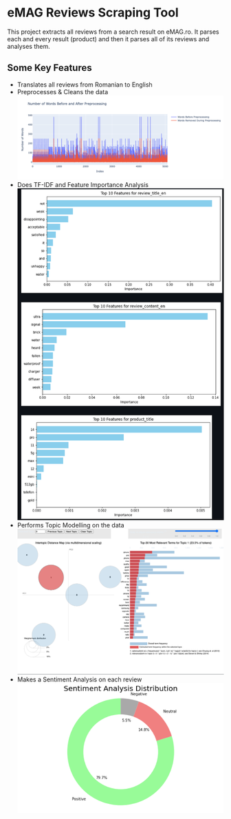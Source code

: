 
# eMAG Reviews Scraping Tool

This project extracts all reviews from a search result on eMAG.ro. It parses each and every result (product) and then it parses all of its reviews and analyses them.




## Some Key Features

- Translates all reviews from Romanian to English
- Preprocesses & Cleans the data
![Preprocessing and Cleaning](images/2.plot_before_and_after_preprocessing.png)
- Does TF-IDF and Feature Importance Analysis
![TF-IDF & Feature Importance Analysis](images/3&4.feature_importance_analysis.png)
- Performs Topic Modelling on the data
![Topic Modelling](images/5.topic_modelling.png)
- Makes a Sentiment Analysis on each review
![Sentiment Analysis](images/6.sentiment_analysis.png)
